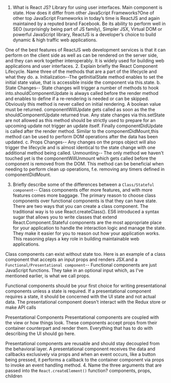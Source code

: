 1. What is React JS? Library for using user interfaces. Main component is state. How does it differ from other JavaScript Frameworks?One of other top JavaScript Frameworks in today’s time is ReactJS and again maintained by a reputed brand Facebook. Be its ability to perform well in SEO (surprisingly being part of JS family), Simpler JSX, Virtual DOM or powerful JavaScript library, ReactJS is a developer’s choice to build dynamic & high traffic web applications.

One of the best features of ReactJS web development services is that it can perform on the client side as well as can be rendered on the server side, and they can work together interoperably. It is widely used for building web applications and user interfaces.
2. Explain briefly the React Component Lifecycle. Name three of the methods that are a part of the lifecycle and what they do.
a. Initialization--The getInitialState method enables to set the initial state value, that is accessible inside the component via this.state.
b. State Changes-- State changes will trigger a number of methods to hook into.shouldComponentUpdate is always called before the render method and enables to define if a re-rendering is needed or can be skipped. Obviously this method is never called on initial rendering. A boolean value must be returned.
componentWillUpdate gets called as soon as the the shouldComponentUpdate returned true. Any state changes via this.setState are not allowed as this method should be strictly used to prepare for an upcoming update not trigger an update itself.
Finally componentDidUpdate is called after the render method. Similar to the componentDidMount,this method can be used to perform DOM operations after the data has been updated.
c. Props Changes-- Any changes on the props object will also trigger the lifecycle and is almost identical to the state change with one additional method being called.
Unmounting-- The only method we haven't touched yet is the componentWillUnmount which gets called before the component is removed from the DOM. This method can be beneficial when needing to perform clean up operations, f.e. removing any timers defined in componentDidMount.



3. Briefly describe some of the differences between a `Class/Stateful component`--
Class components offer more features, and with more features comes more baggage. The primary reason to choose class components over functional components is that they can have state. There are two ways that you can create a class component. The traditional way is to use React.createClass(). ES6 introduced a syntax sugar that allows you to write classes that extend React.Component.Stateful components are the most appropriate place for your application to handle the interaction logic and manage the state. They make it easier for you to reason out how your application works. This reasoning plays a key role in building maintainable web applications.

Class components can exist without state too. Here is an example of a class component that accepts an input props and renders JSX.and a `Functional/Presentational component`-- Functional components are just JavaScript functions. They take in an optional input which, as I've mentioned earlier, is what we call props.

Functional components should be your first choice for writing presentational components unless a state is required. If a presentational component requires a state, it should be concerned with the UI state and not actual data. The presentational component doesn't interact with the Redux store or make API calls

Presentational Components
Presentational components are coupled with the view or how things look. These components accept props from their container counterpart and render them. Everything that has to do with describing the UI should go here. 

Presentational components are reusable and should stay decoupled from the behavioral layer. A presentational component receives the data and callbacks exclusively via props and when an event occurs, like a button being pressed, it performs a callback to the container component via props to invoke an event handling method. 
4. Name the three arguments that are passed into the `React.createElement()` function? components, props, children